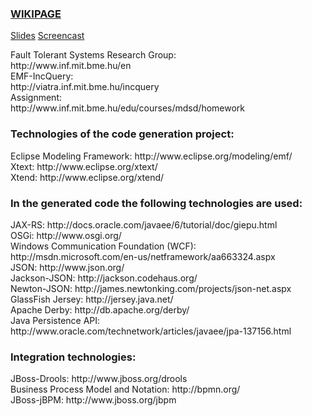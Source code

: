### [WIKIPAGE](https://github.com/csurgotamas/Evilstore/wiki/Evilstore)
[Slides](http://www.slideshare.net/csurnyak/mdsd-elads)
[Screencast](http://www.youtube.com/watch?v=KZEWUtTEcdo)
<p>Fault Tolerant Systems Research Group: <br />
 http://www.inf.mit.bme.hu/en  <br />
EMF-IncQuery: <br />
 http://viatra.inf.mit.bme.hu/incquery <br />
Assignment: <br />
 http://www.inf.mit.bme.hu/edu/courses/mdsd/homework</p>

### Technologies of the code generation project:
<p>Eclipse Modeling Framework: http://www.eclipse.org/modeling/emf/ <br />
Xtext: http://www.eclipse.org/xtext/ <br />
Xtend: http://www.eclipse.org/xtend/ <br /></p>

### In the generated code the following technologies are used:
<p>JAX-RS: http://docs.oracle.com/javaee/6/tutorial/doc/giepu.html <br />
OSGi: http://www.osgi.org/ <br />
Windows Communication Foundation (WCF): http://msdn.microsoft.com/en-us/netframework/aa663324.aspx <br />
JSON: http://www.json.org/ <br />
Jackson-JSON: http://jackson.codehaus.org/ <br />
Newton-JSON: http://james.newtonking.com/projects/json-net.aspx <br />
GlassFish Jersey: http://jersey.java.net/ <br />
Apache Derby: http://db.apache.org/derby/ <br />
Java Persistence API: http://www.oracle.com/technetwork/articles/javaee/jpa-137156.html <br /></p>

### Integration technologies:
<p>JBoss-Drools: http://www.jboss.org/drools <br />
Business Process Model and Notation: http://bpmn.org/ <br />
JBoss-jBPM:  http://www.jboss.org/jbpm <br /></p>




